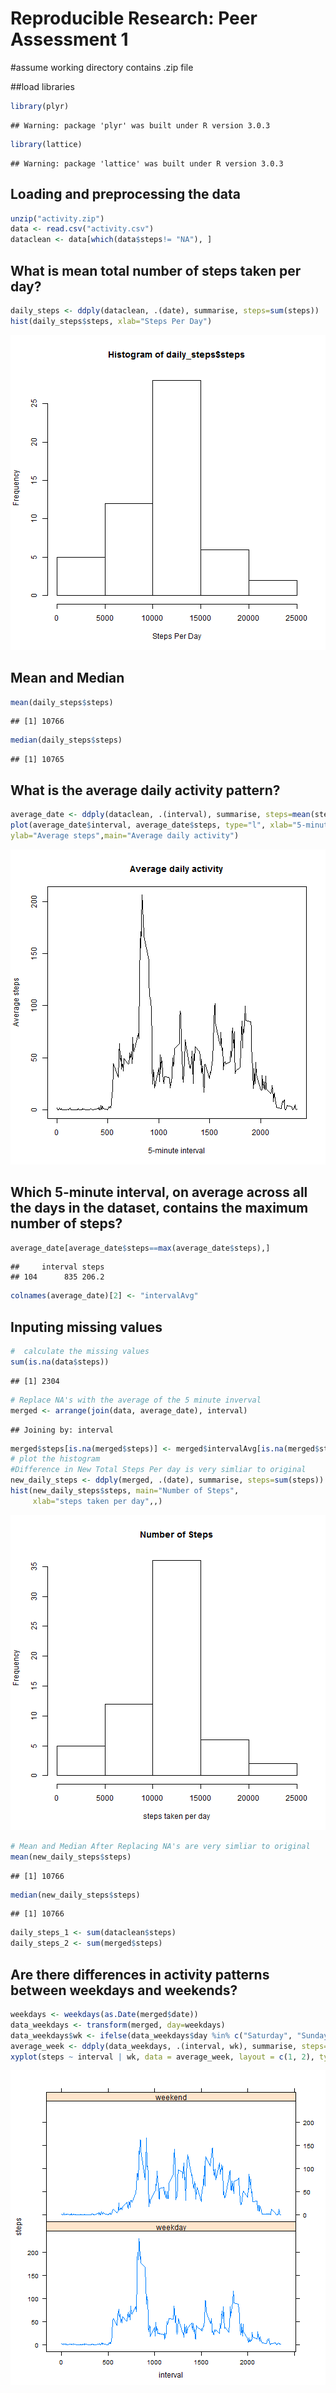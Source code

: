 # Reproducible Research: Peer Assessment 1
#assume working directory contains .zip file

##load libraries

```r
library(plyr)
```

```
## Warning: package 'plyr' was built under R version 3.0.3
```

```r
library(lattice)
```

```
## Warning: package 'lattice' was built under R version 3.0.3
```

## Loading and preprocessing the data

```r
unzip("activity.zip") 
data <- read.csv("activity.csv")
dataclean <- data[which(data$steps!= "NA"), ]
```


## What is mean total number of steps taken per day?

```r
daily_steps <- ddply(dataclean, .(date), summarise, steps=sum(steps))
hist(daily_steps$steps, xlab="Steps Per Day")
```

![plot of chunk unnamed-chunk-3](figure/unnamed-chunk-3.png) 

## Mean and Median 

```r
mean(daily_steps$steps)
```

```
## [1] 10766
```

```r
median(daily_steps$steps)
```

```
## [1] 10765
```


## What is the average daily activity pattern?

```r
average_date <- ddply(dataclean, .(interval), summarise, steps=mean(steps))
plot(average_date$interval, average_date$steps, type="l", xlab="5-minute interval", 
ylab="Average steps",main="Average daily activity")
```

![plot of chunk unnamed-chunk-5](figure/unnamed-chunk-5.png) 

## Which 5-minute interval, on average across all the days in the dataset, contains the maximum number of steps?

```r
average_date[average_date$steps==max(average_date$steps),]
```

```
##     interval steps
## 104      835 206.2
```

```r
colnames(average_date)[2] <- "intervalAvg"
```

## Inputing missing values

```r
#  calculate the missing values
sum(is.na(data$steps))
```

```
## [1] 2304
```

```r
# Replace NA's with the average of the 5 minute inverval
merged <- arrange(join(data, average_date), interval)
```

```
## Joining by: interval
```

```r
merged$steps[is.na(merged$steps)] <- merged$intervalAvg[is.na(merged$steps)]
# plot the histogram
#Difference in New Total Steps Per day is very simliar to original
new_daily_steps <- ddply(merged, .(date), summarise, steps=sum(steps))
hist(new_daily_steps$steps, main="Number of Steps", 
     xlab="steps taken per day",,)
```

![plot of chunk unnamed-chunk-7](figure/unnamed-chunk-7.png) 

```r
# Mean and Median After Replacing NA's are very simliar to original
mean(new_daily_steps$steps)
```

```
## [1] 10766
```

```r
median(new_daily_steps$steps)
```

```
## [1] 10766
```

```r
daily_steps_1 <- sum(dataclean$steps)
daily_steps_2 <- sum(merged$steps)
```

## Are there differences in activity patterns between weekdays and weekends?

```r
weekdays <- weekdays(as.Date(merged$date))
data_weekdays <- transform(merged, day=weekdays)
data_weekdays$wk <- ifelse(data_weekdays$day %in% c("Saturday", "Sunday"),"weekend", "weekday")
average_week <- ddply(data_weekdays, .(interval, wk), summarise, steps=mean(steps))
xyplot(steps ~ interval | wk, data = average_week, layout = c(1, 2), type="l")
```

![plot of chunk unnamed-chunk-8](figure/unnamed-chunk-8.png) 
